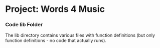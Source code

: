 # Project: Words 4 Music

### Code lib Folder

The lib directory contains various files with function definitions (but only function definitions - no code that actually runs).

